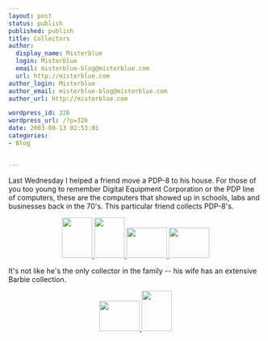 ```yaml
---
layout: post
status: publish
published: publish
title: Collectors
author:
  display_name: Misterblue
  login: Misterblue
  email: misterblue-blog@misterblue.com
  url: http://misterblue.com
author_login: Misterblue
author_email: misterblue-blog@misterblue.com
author_url: http://misterblue.com

wordpress_id: 326
wordpress_url: /?p=326
date: 2003-09-13 02:53:01
categories:
- Blog


---
```

<p>
Last Wednesday I helped a friend move a PDP-8 to his house.
For those of you too young to remember Digital Equipment Corporation
or the PDP line of computers, these are the computers that showed up
in schools, labs and businesses back in the 70's.
This particular friend collects PDP-8's.
</p>
<center>
<a href="http://pics.misterblue.com/onepic/20030900-Misc/w480/h640/IMG_2218.jpg"
      target="onepic">
    <img src="http://pics.misterblue.com/20030900-Misc/60/80/IMG_2218.jpg"
            height="80" width="60" alt=""/>
</a>
<a href="http://pics.misterblue.com/onepic/20030900-Misc/w480/h640/IMG_2223.jpg"
      target="onepic">
    <img src="http://pics.misterblue.com/20030900-Misc/60/80/IMG_2223.jpg"
            height="80" width="60" alt=""/>
</a>
<a href="http://pics.misterblue.com/onepic/20030900-Misc/w640/h480/IMG_2236.jpg"
      target="onepic">
    <img src="http://pics.misterblue.com/20030900-Misc/80/60/IMG_2236.jpg"
            height="60" width="80" alt=""/>
</a>
<a href="http://pics.misterblue.com/onepic/20030900-Misc/w640/h480/IMG_2241.jpg"
      target="onepic">
    <img src="http://pics.misterblue.com/20030900-Misc/80/60/IMG_2241.jpg"
            height="60" width="80" alt=""/>
</a>
</center>
<p>
It's not like he's the only collector in the family -- his wife has an
extensive Barbie collection.
</p>
<center>
<a href="http://pics.misterblue.com/onepic/20030900-Misc/w640/h480/IMG_2227.jpg"
      target="onepic">
    <img src="http://pics.misterblue.com/20030900-Misc/80/60/IMG_2227.jpg"
            height="60" width="80" alt=""/>
</a>
<a href="http://pics.misterblue.com/onepic/20030900-Misc/w480/h640/IMG_2228.jpg"
      target="onepic">
    <img src="http://pics.misterblue.com/20030900-Misc/60/80/IMG_2228.jpg"
            height="80" width="60" alt=""/>
</a>
</center>

